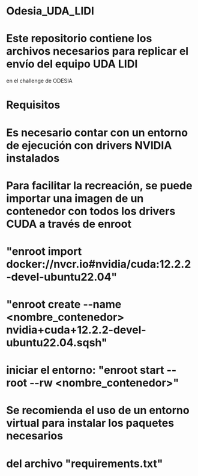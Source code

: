 # Odesia_UDA_LIDI
 
# Este repositorio contiene los archivos necesarios para replicar el envío del equipo UDA LIDI
en el challenge de ODESIA

# Requisitos
# Es necesario contar con un entorno de ejecución con drivers NVIDIA instalados
# Para facilitar la recreación, se puede importar una imagen de un contenedor con todos los drivers CUDA a través de enroot
# "enroot import docker://nvcr.io#nvidia/cuda:12.2.2-devel-ubuntu22.04"
# "enroot create --name <nombre_contenedor> nvidia+cuda+12.2.2-devel-ubuntu22.04.sqsh"
# iniciar el entorno: "enroot start  --root --rw <nombre_contenedor>"


# Se recomienda el uso de un entorno virtual para instalar los paquetes necesarios
# del archivo "requirements.txt"